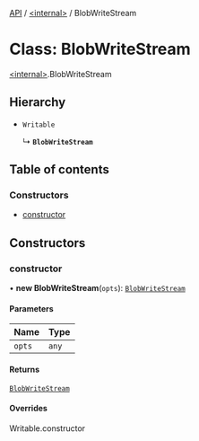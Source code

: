 [API](../README.md) / [\<internal\>](../modules/internal_.md) / BlobWriteStream

# Class: BlobWriteStream

[\<internal\>](../modules/internal_.md).BlobWriteStream

## Hierarchy

- `Writable`

  ↳ **`BlobWriteStream`**

## Table of contents

### Constructors

- [constructor](internal_.BlobWriteStream.md#constructor)

## Constructors

### constructor

• **new BlobWriteStream**(`opts`): [`BlobWriteStream`](internal_.BlobWriteStream.md)

#### Parameters

| Name | Type |
| :------ | :------ |
| `opts` | `any` |

#### Returns

[`BlobWriteStream`](internal_.BlobWriteStream.md)

#### Overrides

Writable.constructor
